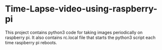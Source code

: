 # Time-Lapse-video-using-raspberry-pi
This project contains python3 code for taking images periodically on raspberry pi. It also contains rc.local file that starts the python3 script each time raspberry pi reboots.
